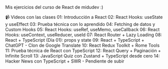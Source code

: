 Mis ejercicios del curso de React de midudev :)

📹 Videos con las clases
01: Introducción a React
02: React Hooks: useState y useEffect
03: Prueba técnica con lo aprendido
04: Fetching de datos y Custom Hooks
05: React Hooks: useRef, useMemo, useCallback
06: React Hooks: useContext, useReducer, useId
07: React Router + Lazy Loading
08: React + TypeScript (Día 01): props y state
09: React + TypeScript + ChatGPT - Clon de Google Translate
10: React Redux Toolkit + Rome Tools
11: Prueba técnica de React con TypeScript
12: React Query + Paginación + Infinite Scroll
13: JavaScript Quiz con Zustand + TypeScript desde cero
14: Hacker News con TypeScript + SWR - Pendiente de subir
